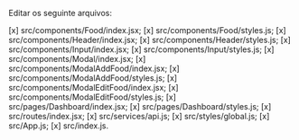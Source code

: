 Editar os seguinte arquivos:

[x] src/components/Food/index.jsx;
[x] src/components/Food/styles.js;
[x] src/components/Header/index.jsx;
[x] src/components/Header/styles.js;
[x] src/components/Input/index.jsx;
[x] src/components/Input/styles.js;
[x] src/components/Modal/index.jsx;
[x] src/components/ModalAddFood/index.jsx;
[x] src/components/ModalAddFood/styles.js;
[x] src/components/ModalEditFood/index.jsx;
[x] src/components/ModalEditFood/styles.js;
[x] src/pages/Dashboard/index.jsx;
[x] src/pages/Dashboard/styles.js;
[x] src/routes/index.jsx;
[x] src/services/api.js;
[x] src/styles/global.js;
[x] src/App.js;
[x] src/index.js.